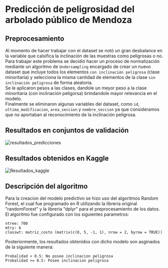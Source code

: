 # Predicción de peligrosidad del arbolado público de Mendoza
## Preprocesamiento
Al momento de hacer trabajar con el dataset se notó un gran desbalance en la variable que calsifica la inclinación de las muestras como peligrosas o no. Para trabajar este problema se decidió hacer un 
proceso de normalización mediante un algoritmo de `Undersampling` encargado de crear un nuevo dataset que incluye todos los elementos `con inclinación peligrosa` (clase minoritaria) y selecciona la misma 
cantidad de elementos de la clase `sin inclinación peligrosa` de forma aleatoria.  
Se le aplicaron pesos a las clases, dandole un meyor peso a la clase minoritaria (con inclinación peligorsa) brindandole mayor relevancia en el modelo.  
Finalmente se eliminaron algunas variables del dataset, como `id`, `ultima_modificacion`, `area_seccion` y `nombre_seccion` ya que consideramos que no aportaban al reconocimiento de la inclinación peligrosa.

## Resultados en conjuntos de validación
![resultados_predicciones](https://github.com/lucianomasuelli/ia-uncuyo-2023/assets/83616746/be69f3d4-ef08-45d3-80ec-7fb8f0bfbf71)

## Resultados obtenidos en Kaggle

![Resultados_kaggle](https://github.com/lucianomasuelli/ia-uncuyo-2023/assets/83616746/c560429e-9091-4083-8389-ab40c60a97b2)

## Descripción del algoritmo
Para la creacion del modelo predictivo se hizo uso del algoritmos Random Forest, el cual fue programado en R utilizando la libreria original "randomForest" y la libreria "dplyr" para el preprocesamiento de los datos. El algoritmo fue configurado con los siguientes parametros:

    ntree: 700
    mtry: 6
    classwt: matriz_costo (matrix(c(0, 5, -1, 1), nrow = 2, byrow = TRUE))

Posteriormente, los resultados obtenidos con dicho modelo son asginados de la siguiente manera:

    Probalidad < 0.5: No posee inclinacion peligrosa
    Probalidad >= 0.5: Posee inclinacion peligrosa

